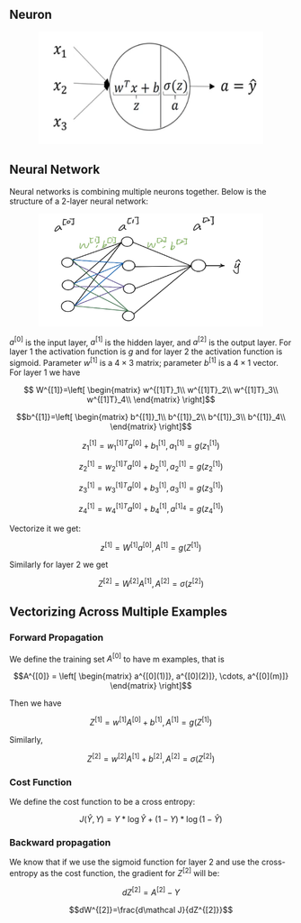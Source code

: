 ## Neuron
<div align="center">
<img width="400" height="200" src="https://raw.githubusercontent.com/SharynHu/picBed/master/65E72571-A911-4B44-8ED5-CC45183AC035.png"/>
</div>

## Neural Network
Neural networks is combining multiple neurons together.
Below is the structure of a 2-layer neural network:

<div align="center">
<img width="400" height="200" src="https://raw.githubusercontent.com/SharynHu/picBed/master/B27A7ABB-D0F1-4953-93B2-8342635D7177.png"/>
</div>

$a^{[0]}$ is the input layer, $a^{[1]}$ is the hidden layer, and $a^{[2]}$ is the output layer. For layer 1 the activation function is $g$ and for layer 2 the activation function is sigmoid. Parameter $w^{[1]}$ is a $4\times3$ matrix; parameter $b^{[1]}$ is a $4\times1$ vector.
For layer 1 we have

$$ W^{[1]}=\left[
\begin{matrix}
w^{[1]T}_1\\
w^{[1]T}_2\\
w^{[1]T}_3\\
w^{[1]T}_4\\
\end{matrix}
\right]$$

$$b^{[1]}=\left[
\begin{matrix}
b^{[1]}_1\\
b^{[1]}_2\\
b^{[1]}_3\\
b^{[1]}_4\\
\end{matrix}
\right]$$

$$z^{[1]}_1 = w^{[1]T}_1a^{[0]}+b^{[1]}_1, a^{[1]}_1=g(z^{[1]}_1)$$

$$z^{[1]}_2 = w^{[1]T}_2a^{[0]}+b^{[1]}_2, a^{[1]}_2=g(z^{[1]}_2)$$

$$z^{[1]}_3 = w^{[1]T}_3a^{[0]}+b^{[1]}_3, a^{[1]}_3=g(z^{[1]}_3)$$

$$z^{[1]}_4 = w^{[1]T}_4a^{[0]}+b^{[1]}_4, a^{[1]_4}=g(z^{[1]}_4)$$

Vectorize it we get:

$$z^{[1]}=W^{[1]}a^{[0]}, A^{[1]}=g(Z^{[1]})$$

Similarly for layer 2 we get

$$Z^{[2]}=W^{[2]}A^{[1]}, A^{[2]}=\sigma(z^{[2]})$$

## Vectorizing Across Multiple Examples
### Forward  Propagation
We define the training set $A^{[0]}$ to have m examples, that is

$$A^{[0]} = \left[
\begin{matrix}
a^{[0](1)]}, a^{[0](2)]}, \cdots, a^{[0](m)]}
\end{matrix}
\right]$$

Then we have 

$$Z^{[1]}=w^{[1]}A^{[0]}+b^{[1]}, A^{[1]}=g(Z^{[1]})$$

Similarly, 

$$Z^{[2]}=w^{[2]}A^{[1]}+b^{[2]}, A^{[2]}=\sigma(Z^{[2]})$$

### Cost Function
We define the cost function to be a cross entropy:

$$J(\hat Y, Y) = Y*\log\hat Y+(1-Y)*\log(1-\hat Y)$$

### Backward propagation
We know that if we use the sigmoid function for layer 2 and use the cross-entropy as the cost function, the gradient for $Z^{[2]}$ will be:

$$dZ^{[2]}=A^{[2]}-Y$$

$$dW^{[2]}=\frac{d\mathcal J}{dZ^{[2]}}$$
